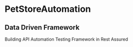 # PetStoreAutomation
## Data Driven Framework 
Building API Automation Testing Framework in Rest Assured 
